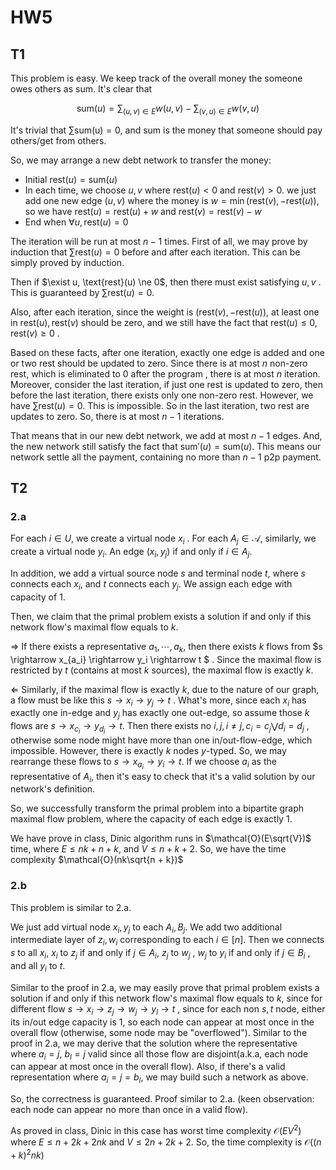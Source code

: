 # HW5

## T1

This problem is easy. We keep track of the overall money the someone owes others as $\text{sum}$. It's clear that

$$\text{sum}(u) = \sum_{(u,v)\in E} w(u,v) -  \sum_{(v,u)\in E} w(v,u)$$

It's trivial that $\sum \text{sum(u)} = 0$, and $\text{sum}$ is the money that someone should pay others/get from others. 

So, we may arrange a new debt network to transfer the money:

- Initial $\text{rest}(u) = \text{sum}(u)$
- In each time, we choose $u,v$ where $\text{rest}(u)\lt 0$ and $\text{rest}(v)>0$. we just add one new edge $(u,v)$ where the money is $w = \min (\text{rest}(v),-\text{rest}(u))$, so we have $\text{rest}(u) = \text{rest}(u) + w$ and $\text{rest}(v) = \text{rest}(v) - w$
- End when $\forall u, \text{rest}(u)=0$ 

The iteration will be run at most $n - 1$ times. First of all, we may prove by induction that $\sum \text{rest}(u) = 0$ before and after each iteration.  This can be simply proved by induction.

Then if $\exist u, \text{rest}(u) \ne 0$, then there must exist satisfying $u,v$ . This is guaranteed by $\sum \text{rest}(u) = 0$​.

Also, after each iteration, since the weight is $(\text{rest}(v),-\text{rest}(u))$, at least one in $\text{rest}(u),\text{rest}(v)$ should be zero, and we still have the fact that $\text{rest}(u) \le 0, \text{rest}(v) \ge 0$ .

Based on these facts, after one iteration, exactly one edge is added and one or two $\text{rest}$ should be updated to zero. Since there is at most $n$ non-zero $\text{rest}$, which is eliminated to $0$ after the program , there is at most $n$ iteration. Moreover, consider the last iteration, if just one $\text{rest}$ is updated to zero, then before the last iteration, there exists only one non-zero $\text{rest}$. However, we have $\sum\text{rest}(u) = 0$. This is impossible. So in the last iteration, two $\text{rest}$ are updates to zero. So, there is at most $n - 1$ iterations.

That means that in our new debt network, we add at most $n - 1$ edges. And, the new network still satisfy the fact that $\text{sum}'(u) = \text{sum}(u)$. This means our network settle all the payment, containing no more than $n - 1$ p2p payment.

## T2

### 2.a

For each $i \in U$, we create a virtual node $x_i$ . For each $A_j \in \mathcal{A}$, similarly, we create a virtual node $y_i$. An edge $(x_i,y_j)$ if and only if $i \in A_j$.

In addition, we add a virtual source node $s$ and terminal node $t$, where $s$ connects each $x_i$, and $t$ connects each $y_j$. We assign each edge with capacity of $1$.

Then, we claim that the primal problem exists a solution if and only if this network flow's maximal flow equals to $k$. 

$\Rightarrow$  If there exists a representative $a_1,\cdots,a_k$, then there exists  $k$ flows from $s \rightarrow x_{a_i} \rightarrow y_i \rightarrow t $ . Since the maximal flow is restricted by $t$ (contains at most $k$ sources), the maximal flow is exactly $k$.

$\Leftarrow$ Similarly, if the maximal flow is exactly $k$, due to the nature of our graph, a flow must be like this $s \rightarrow x_i \rightarrow y_j \rightarrow t$ . What's more, since each $x_i$ has exactly one in-edge and $y_j$ has exactly one out-edge, so assume those $k$ flows are $s \rightarrow x_{c_i} \rightarrow y_{d_i} \rightarrow t$. Then there exists no $i,j, i\ne j, c_i = c_j \bigvee d_i = d_j$ , otherwise some node might have more than one in/out-flow-edge, which impossible. However, there is exactly $k$ nodes $y$-typed. So, we may rearrange these flows to $s \rightarrow x_{a_i} \rightarrow y_i \rightarrow t$. If we choose $a_i$ as the representative of $A_i$, then it's easy to check that it's a valid solution by our network's definition.

So, we successfully transform the primal problem into a bipartite graph maximal flow problem, where the capacity of each edge is exactly $1$​.

We have prove in class, $\text{Dinic}$ algorithm runs in $\mathcal{O}(E\sqrt{V})$  time, where $E \le nk + n + k$, and $V \le n + k + 2$. So, we have the time complexity $\mathcal{O}(nk\sqrt{n + k})$ 

### 2.b

This problem is similar to 2.a.

We just add virtual node $x_i,y_j$ to each $A_i, B_j$. We add two additional intermediate layer of $z_i,w_i$ corresponding to each $i \in [n]$. Then we connects $s$ to all $x_i$, $x_i$ to $z_j$ if and only if $j \in A_i$, $z_j$ to $w_j$ , $w_j$ to $y_i$ if and only if $j \in B_i$ , and all $y_i$ to $t$.

Similar to the proof in 2.a, we may easily prove that primal problem exists a solution if and only if this network flow's maximal flow equals to $k$, since for different flow $s \rightarrow x_i \rightarrow z_j \rightarrow w_j \rightarrow y_l \rightarrow t$ , since for each non $s,t$ node, either its in/out edge capacity is $1$, so each node can appear at most once in the overall flow (otherwise, some node may be "overflowed"). Similar to the proof in 2.a,  we may derive that the solution where the representative where $a_i = j$, $b_l = j$ valid since all those flow are disjoint(a.k.a, each node can appear at most once in the overall flow). Also, if there's a valid representation where $a_i = j = b_l$, we may build such a network as above.

So, the correctness is guaranteed. Proof similar to 2.a. (keen observation: each node can appear no more than once in a valid flow).

As proved in class, $\text{Dinic}$ in this case has worst time complexity $\mathcal{O}(EV^2)$ where $E \le n + 2k + 2nk$ and $V \le 2n + 2k + 2$. So, the time complexity is $\mathcal{O}((n + k)^2nk)$





